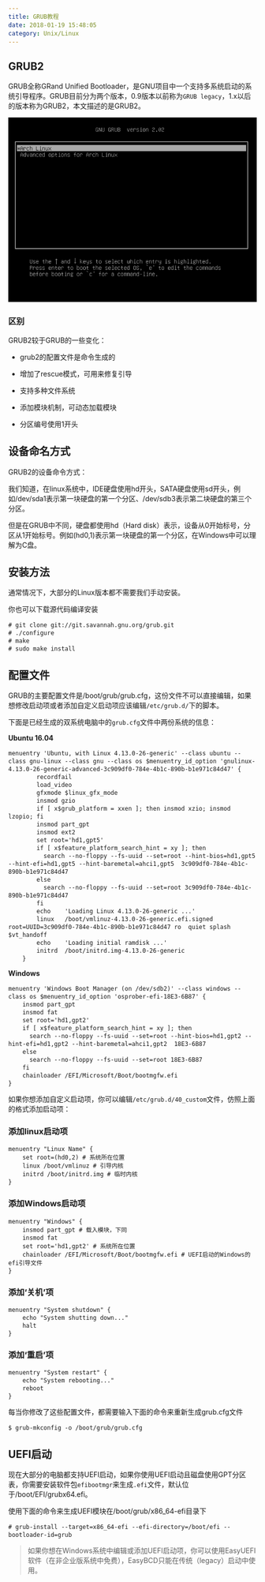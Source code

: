 ```yaml
---
title: GRUB教程
date: 2018-01-19 15:48:05
category: Unix/Linux
---
```



## GRUB2

GRUB全称GRand Unified Bootloader，是GNU项目中一个支持多系统启动的系统引导程序。GRUB目前分为两个版本，0.9版本以前称为`GRUB legacy`，1.x以后的版本称为GRUB2，本文描述的是GRUB2。

![](/pics/2018/01/1901.png)

### 区别

GRUB2较于GRUB的一些变化：

- grub2的配置文件是命令生成的

- 增加了rescue模式，可用来修复引导

- 支持多种文件系统

- 添加模块机制，可动态加载模块

- 分区编号使用1开头

## 设备命名方式

GRUB2的设备命令方式：

我们知道，在linux系统中，IDE硬盘使用hd开头，SATA硬盘使用sd开头，例如/dev/sda1表示第一块硬盘的第一个分区、/dev/sdb3表示第二块硬盘的第三个分区。

但是在GRUB中不同，硬盘都使用hd（Hard disk）表示，设备从0开始标号，分区从1开始标号。例如(hd0,1)表示第一块硬盘的第一个分区，在Windows中可以理解为C盘。

## 安装方法

通常情况下，大部分的Linux版本都不需要我们手动安装。

你也可以下载源代码编译安装

```
# git clone git://git.savannah.gnu.org/grub.git
# ./configure
# make
# sudo make install
```

## 配置文件

GRUB的主要配置文件是/boot/grub/grub.cfg，这份文件不可以直接编辑，如果想修改启动项或者添加自定义启动项应该编辑`/etc/grub.d/`下的脚本。

下面是已经生成的双系统电脑中的`grub.cfg`文件中两份系统的信息：

**Ubuntu 16.04**

```
menuentry 'Ubuntu, with Linux 4.13.0-26-generic' --class ubuntu --class gnu-linux --class gnu --class os $menuentry_id_option 'gnulinux-4.13.0-26-generic-advanced-3c909df0-784e-4b1c-890b-b1e971c84d47' {
		recordfail
		load_video
		gfxmode $linux_gfx_mode
		insmod gzio
		if [ x$grub_platform = xxen ]; then insmod xzio; insmod lzopio; fi
		insmod part_gpt
		insmod ext2
		set root='hd1,gpt5'
		if [ x$feature_platform_search_hint = xy ]; then
		  search --no-floppy --fs-uuid --set=root --hint-bios=hd1,gpt5 --hint-efi=hd1,gpt5 --hint-baremetal=ahci1,gpt5  3c909df0-784e-4b1c-890b-b1e971c84d47
		else
		  search --no-floppy --fs-uuid --set=root 3c909df0-784e-4b1c-890b-b1e971c84d47
		fi
		echo	'Loading Linux 4.13.0-26-generic ...'
		linux	/boot/vmlinuz-4.13.0-26-generic.efi.signed root=UUID=3c909df0-784e-4b1c-890b-b1e971c84d47 ro  quiet splash $vt_handoff
		echo	'Loading initial ramdisk ...'
		initrd	/boot/initrd.img-4.13.0-26-generic
	}
```

**Windows**

```
menuentry 'Windows Boot Manager (on /dev/sdb2)' --class windows --class os $menuentry_id_option 'osprober-efi-18E3-6B87' {
	insmod part_gpt
	insmod fat
	set root='hd1,gpt2'
	if [ x$feature_platform_search_hint = xy ]; then
	  search --no-floppy --fs-uuid --set=root --hint-bios=hd1,gpt2 --hint-efi=hd1,gpt2 --hint-baremetal=ahci1,gpt2  18E3-6B87
	else
	  search --no-floppy --fs-uuid --set=root 18E3-6B87
	fi
	chainloader /EFI/Microsoft/Boot/bootmgfw.efi
}
```

如果你想添加自定义启动项，你可以编辑`/etc/grub.d/40_custom`文件，仿照上面的格式添加启动项：

### 添加linux启动项

```
menuentry "Linux Name" {
	set root=(hd0,2) # 系统所在位置
	linux /boot/vmlinuz # 引导内核
	initrd /boot/initrd.img # 临时内核
}
```

### 添加Windows启动项

```
menuentry "Windows" {
	insmod part_gpt # 载入模块，下同
	insmod fat
	set root='hd1,gpt2' # 系统所在位置
	chainloader /EFI/Microsoft/Boot/bootmgfw.efi # UEFI启动的Windows的efi引导文件
}
```

### 添加‘关机’项

```
menuentry "System shutdown" {
	echo "System shutting down..."
	halt
}
```

### 添加‘重启’项

```
menuentry "System restart" {
	echo "System rebooting..."
	reboot
}
```


每当你修改了这些配置文件，都需要输入下面的命令来重新生成grub.cfg文件

```
$ grub-mkconfig -o /boot/grub/grub.cfg
```

## UEFI启动

现在大部分的电脑都支持UEFI启动，如果你使用UEFI启动且磁盘使用GPT分区表，你需要安装软件包`efibootmgr`来生成`.efi`文件，默认位于/boot/EFI/grubx64.efi。

使用下面的命令来生成UEFI模块在/boot/grub/x86_64-efi目录下

```
# grub-install --target=x86_64-efi --efi-directory=/boot/efi --bootloader-id=grub
```

> 如果你想在Windows系统中编辑或添加UEFI启动项，你可以使用EasyUEFI软件（在非企业版系统中免费），EasyBCD只能在传统（legacy）启动中使用。



















